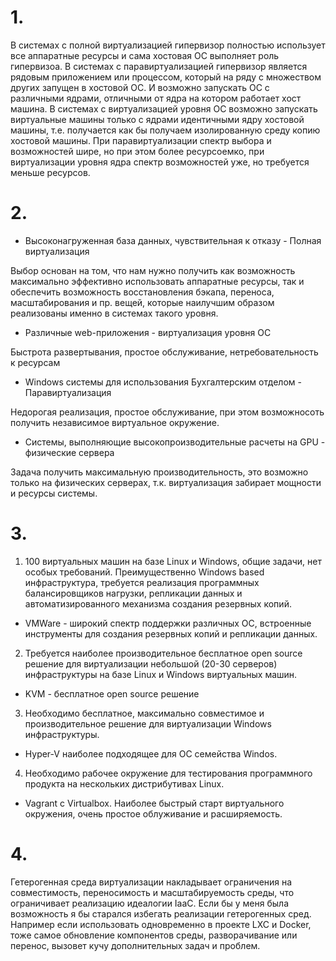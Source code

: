 # 1.

В системах с полной виртуализацией гипервизор полностью использует все аппаратные ресурсы и сама хостовая ОС выполняет роль гипервизоа. В системах с паравиртуализацией гипервизор является рядовым приложением или процессом, который на ряду с множеством других запущен в хостовой ОС. И возможно запускать ОС с различными ядрами, отличными от ядра на котором работает хост машина. В системах с виртуализацией уровня ОС возможно запускать виртуальные машины только с ядрами идентичными ядру хостовой машины, т.е. получается как бы получаем изолированную среду копию хостовой машины. При паравиртуализации спектр выбора и возможностей шире, но при этом более ресурсоемко, при виртуализации уровня ядра спектр возможностей уже, но требуется меньше ресурсов.
 

# 2.

- Высоконагруженная база данных, чувствительная к отказу  - Полная виртуализация

Выбор основан на том, что нам нужно получить как возможность максимально эффективно использовать аппаратные ресурсы, так и обеспечить возможность восстановления бэкапа, переноса, масштабирования и пр. вещей, которые наилучшим образом реализованы именно в системах такого  уровня.

- Различные web-приложения - виртуализация уровня ОС

Быстрота развертывания, простое обслуживание, нетребовательность к ресурсам

- Windows системы для использования Бухгалтерским отделом - Паравиртуализация

Недорогая реализация, простое обслуживание, при этом возможносоть получить независимое виртуальное окружение.

- Системы, выполняющие высокопроизводительные расчеты на GPU - физические сервера

Задача получить максимальную производительность, это возможно только на физических серверах, т.к. виртуализация забирает мощности и ресурсы системы.


# 3.

1. 100 виртуальных машин на базе Linux и Windows, общие задачи, нет особых требований. Преимущественно Windows based инфраструктура, требуется реализация программных балансировщиков нагрузки, репликации данных и автоматизированного механизма создания резервных копий.

- VMWare - широкий спектр поддержки различных ОС, встроенные инструменты для создания резервных копий и репликации данных.

2. Требуется наиболее производительное бесплатное open source решение для виртуализации небольшой (20-30 серверов) инфраструктуры на базе Linux и Windows виртуальных машин.

- KVM - бесплатное open source решение

3. Необходимо бесплатное, максимально совместимое и производительное решение для виртуализации Windows инфраструктуры.

- Hyper-V наиболее подходящее для ОС семейства Windos.

4. Необходимо рабочее окружение для тестирования программного продукта на нескольких дистрибутивах Linux.

- Vagrant c Virtualbox. Наиболее быстрый старт виртуального окружения, очень простое облуживание и расширяемость.


# 4.

Гетерогенная среда виртуализации накладывает ограничения на совместимость, переносимость и масштабируемость среды, что ограничивает реализацию идеалогии IaaC. Если бы у меня была возможность я бы старался избегать реализации гетерогенных сред. Например если использовать одновременно в проекте LXC и Docker, тоже самое обновление компонентов среды, разворачивание или перенос, вызовет кучу дополнительных задач и проблем.
